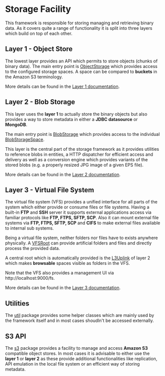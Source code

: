 # Storage Facility

This framework is responsible for storing managing and retrieving binary data. As it covers quite
a range of functionality it is split into three layers which build on top of each other.

## Layer 1 - Object Store

The lowest layer provides an API which permits to store objects (chunks of binary data).
The main entry point is [ObjectStorage](layer1/ObjectStorage.java) which provides access to the configured
storage spaces. A space can be compared to **buckets** in the Amazon S3 terminology.

More details can be found in the [Layer 1 documentation](layer1/).

## Layer 2 - Blob Storage

This layer uses the **layer 1** to actually store the binary objects but also provides a way to store metadata
in either a **JDBC datasource** or **MongoDB**.

The main entry point is [BlobStorage](layer2/BlobStorage.java) which provides access to the individual
[BlobStorageSpace](layer2/BlobStorageSpace.java).

This layer is the central part of the storage framework as it provides utilities to reference blobs in entities,
a HTTP dispatcher for efficient access and delivery as well as a conversion engine which provides variants
of the stored blobs (e.g. a properly resized JPG image of a given EPS file).

More details can be found in the [Layer 2 documentation](layer2/).

## Layer 3 - Virtual File System

The virtual file system (VFS) provides a unified interface for all parts of the system which either provide or
consume files or file systems. Having a built-in **FTP** and **SSH** server it supports external applications
access via familiar protocols like **FTP, FTPS, SFTP, SCP**. Also it can mount external file systems via
**FTP, FTPS, SFTP, SCP** and **CIFS** to make external files available to internal sub systems.

Being a virtual file system, neither folders nor files have to exists anywhere physically. A [VFSRoot](layer3/VFSRoot.java)
can provide artificial folders and files and directly process the provided data.

A central root which is automatically provided is the [L3Uplink](layer2/L3Uplink.java) of layer 2 which makes
**browsable** spaces visible as folders in the VFS.

Note that the VFS also provides a management UI via http://localhost:9000/fs.

More details can be found in the [Layer 3 documentation](layer3/).

## Utilities

The [util](util/) package provides some helper classes which are mainly used by the framework itself and
in most cases shoudln't be accessed externally.

## S3 API

The [s3](s3/) package provides a facility to manage and access **Amazon S3** compatible object stores. In
most cases it is advisable to either use the **layer 1** or **layer 2** as these provide additional functionalities
like replication, API emulation in the local file system or an efficient way of storing metadata.

